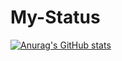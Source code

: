 # My-Status
[![Anurag's GitHub stats](https://github-readme-stats.vercel.app/api?username=Chinatow789)](https://github.com/anuraghazra/github-readme-stats)
